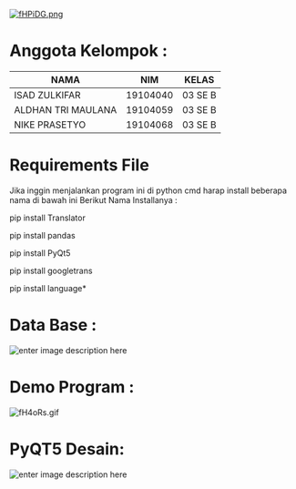 [![fHPiDG.png](https://iili.io/fHPiDG.png)](https://freeimage.host/i/fHPiDG)

# Anggota Kelompok :
| NAMA | NIM | KELAS
|--|--|--|
| ISAD ZULKIFAR  | 19104040| 03 SE B
| ALDHAN TRI MAULANA  | 19104059 | 03 SE B
| NIKE PRASETYO | 19104068 | 03 SE B
# Requirements File
Jika inggin menjalankan program ini di python cmd harap install beberapa nama di bawah ini 
Berikut Nama Installanya : 

pip install Translator

pip install pandas

pip install PyQt5

pip install googletrans

pip install language*

# Data Base :
![enter image description here](https://i.ibb.co/Z2nq8LL/db.jpg)
# Demo Program :

![fH4oRs.gif](https://s6.gifyu.com/images/NEWd03abb72ab199145.gif)
# PyQT5 Desain:
![enter image description here](https://i.ibb.co/JQVJ41N/Screenshot-4.png)

